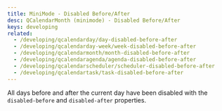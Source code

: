 ```yaml
---
title: MiniMode - Disabled Before/After
desc: QCalendarMonth (minimode) - Disabled Before/After
keys: developing
related:
  - /developing/qcalendarday/day-disabled-before-after
  - /developing/qcalendarday-week/week-disabled-before-after
  - /developing/qcalendarmonth/month-disabled-before-after
  - /developing/qcalendaragenda/agenda-disabled-before-after
  - /developing/qcalendarscheduler/scheduler-disabled-before-after
  - /developing/qcalendartask/task-disabled-before-after
---
```

All days before and after the current day have been disabled with the `disabled-before` and `disabled-after` properties.

<example-viewer
  title="Disabled Before/After"
  file="MiniModeDisabledBeforeAfter"
  codepen-title="QCalendarMonth (mini-mode)"
/>
